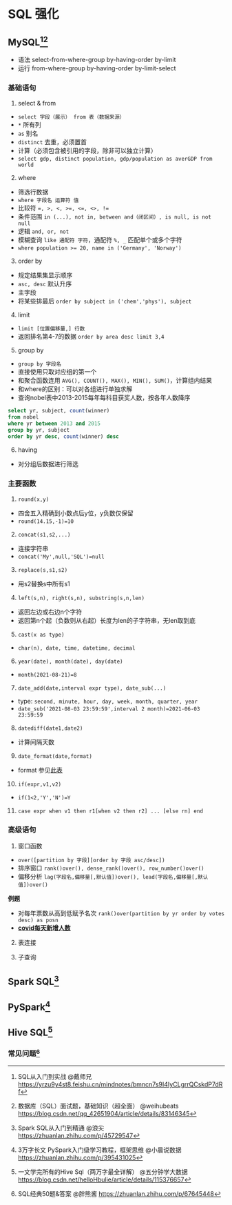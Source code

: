 # SQL 强化


<!--more-->

## MySQL[^1][^2]

[^1]: SQL从入门到实战 @戴师兄 https://yrzu9y4st8.feishu.cn/mindnotes/bmncn7s9I4IyCLgrrQCskdP7dRf
[^2]: 数据库（SQL）面试题，基础知识（超全面） @weihubeats https://blog.csdn.net/qq_42651904/article/details/83146345

- 语法 select-from-where-group by-having-order by-limit
- 运行 from-where-group by-having-order by-limit-select

### 基础语句

1. select & from
- `select 字段（展示） from 表（数据来源）`
- `*` 所有列
- `as` 别名
- `distinct` 去重，必须置首
- 计算（必须包含被引用的字段，除非可以独立计算）
- `select gdp, distinct population, gdp/population as averGDP from world`

2. where
- 筛选行数据
- `where 字段名 运算符 值`
- 比较符 `=, >, <, >=, <=, <>, !=`
- 条件范围 `in (...), not in, between and（闭区间）, is null, is not null`
- 逻辑 `and, or, not`
- 模糊查询 `like 通配符 字符`，通配符 `%, _` 匹配单个或多个字符
- `where population >= 20, name in ('Germany', 'Norway')`

3. order by
- 规定结果集显示顺序
- `asc, desc` 默认升序
- 主字段
- 将某些排最后 `order by subject in ('chem','phys'), subject`

4. limit
- `limit [位置偏移量,] 行数`
- 返回排名第4-7的数据 `order by area desc limit 3,4`

5. group by
- `group by 字段名`
- 直接使用只取对应组的第一个
- 和聚合函数连用 `AVG(), COUNT(), MAX(), MIN(), SUM()`，计算组内结果
- 和where的区别：可以对各组进行单独求解
- 查询nobel表中2013-2015每年每科目获奖人数，按各年人数降序
```sql
select yr, subject, count(winner)
from nobel
where yr between 2013 and 2015
group by yr, subject
order by yr desc, count(winner) desc
```

6. having
- 对分组后数据进行筛选

### 主要函数

1. `round(x,y)`
- 四舍五入精确到小数点后y位，y负数仅保留
- `round(14.15,-1)=10`

2. `concat(s1,s2,...)`
- 连接字符串
- `concat('My',null,'SQL')=null`

3. `replace(s,s1,s2)`
- 用s2替换s中所有s1

4. `left(s,n), right(s,n), substring(s,n,len)`
- 返回左边或右边n个字符
- 返回第n个起（负数则从右起）长度为len的子字符串，无len取到底

5. `cast(x as type)`
- `char(n), date, time, datetime, decimal`

6. `year(date), month(date), day(date)`
- `month(2021-08-21)=8`

7. `date_add(date,interval expr type), date_sub(...)`
- type: `second, minute, hour, day, week, month, quarter, year`
- `date_sub('2021-08-03 23:59:59',interval 2 month)=2021-06-03 23:59:59`

8. `datediff(date1,date2)`
- 计算间隔天数

9. `date_format(date,format)`
- format 参见[此表](https://www.w3school.com.cn/sql/func_date_format.asp)

10. `if(expr,v1,v2)`
- `if(1<2,'Y','N')=Y`

11. `case expr when v1 then r1[when v2 then r2] ... [else rn] end`

### 高级语句

1. 窗口函数
- `over([partition by 字段][order by 字段 asc/desc])`
- 排序窗口 `rank()over(), dense_rank()over(), row_number()over()`
- 偏移分析 `lag(字段名,偏移量[,默认值])over(), lead(字段名,偏移量[,默认值])over()`

**例题**
- 对每年票数从高到低赋予名次 `rank()over(partition by yr order by votes desc) as posn`
- [**covid每天新增人数**](https://sglzoo.net/wiki/Window_LAG)


2. 表连接

3. 子查询



## Spark SQL[^3]

[^3]: Spark SQL从入门到精通 @浪尖 https://zhuanlan.zhihu.com/p/45729547

## PySpark[^4]

[^4]: 3万字长文 PySpark入门级学习教程，框架思维 @小晨说数据 https://zhuanlan.zhihu.com/p/395431025



## Hive SQL[^5]

[^5]: 一文学完所有的Hive Sql（两万字最全详解） @五分钟学大数据 https://blog.csdn.net/helloHbulie/article/details/115376657



### 常见问题[^6]
[^6]: SQL经典50题&答案 @胖熊酱 https://zhuanlan.zhihu.com/p/67645448
